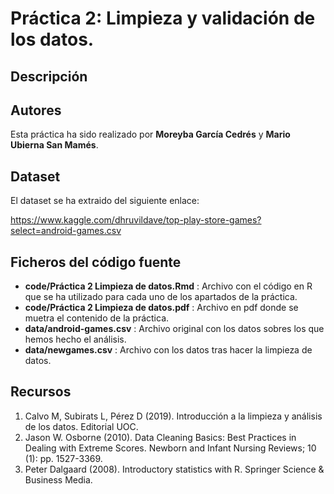 # Práctica 2: Limpieza y validación de los datos.

## Descripción


## Autores

Esta práctica ha sido realizado por **Moreyba García Cedrés** y **Mario Ubierna San Mamés**.

## Dataset

El dataset se ha extraido del siguiente enlace:

https://www.kaggle.com/dhruvildave/top-play-store-games?select=android-games.csv

## Ficheros del código fuente

- **code/Práctica 2 Limpieza de datos.Rmd** : Archivo con el código en R que se ha utilizado para cada uno de los apartados de la práctica.
- **code/Práctica 2 Limpieza de datos.pdf** : Archivo en pdf donde se muetra el contenido de la práctica.
- **data/android-games.csv** : Archivo original con los datos sobres los que hemos hecho el análisis.
- **data/newgames.csv** : Archivo con los datos tras hacer la limpieza de datos.

## Recursos
1. Calvo M, Subirats L, Pérez D (2019). Introducción a la limpieza y análisis de los datos. Editorial UOC.
2. Jason W. Osborne (2010). Data Cleaning Basics: Best Practices in Dealing with Extreme Scores. Newborn and Infant Nursing Reviews; 10 (1): pp. 1527-3369.
3. Peter Dalgaard (2008). Introductory statistics with R. Springer Science & Business Media.
